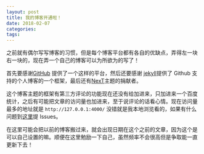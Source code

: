 ```yaml
---
layout: post
title: 我的博客开通啦！
date: 2018-02-07
categories: 
tags: 
---
```


  之前就有偶尔写写博客的习惯，但是每个博客平台都有各自的优缺点，弄得左一块右一块的，现在弄一个自己的博客可以为所欲为的写了！

  首先要感谢[GitHub](http://www.github.com/) 提供了一个这样的平台，然后还要感谢 [jekyll](https://jekyllrb.com/)提供了 Github 支持的个人博客的一个框架，最后还有[NexT](https://github.com/simpleyyt/jekyll-theme-next)主题的捐献者。

  这个博客主题的框架有第三方评论的功能现在还没有给加进来，只加进来一个百度统计，之后有可能把文章的访问量也加进来，至于说评论的话看心情。现在访问量最多的地址就是 `http://127.0.0.1:4000/` 没错就是我本地浏览看的，如果有什么问题到[这里](https://github.com/quzhengpeng/quzhengpeng.github.io/issues)提 Issues。

  在这里可能会把以前的博客搬过来，就会出现日期在这个之前的文章，因为这个是可以自己设置的嘛。顺便在这里勉励一下自己，虽然频率不会很高但是争取能一直更新下去！
